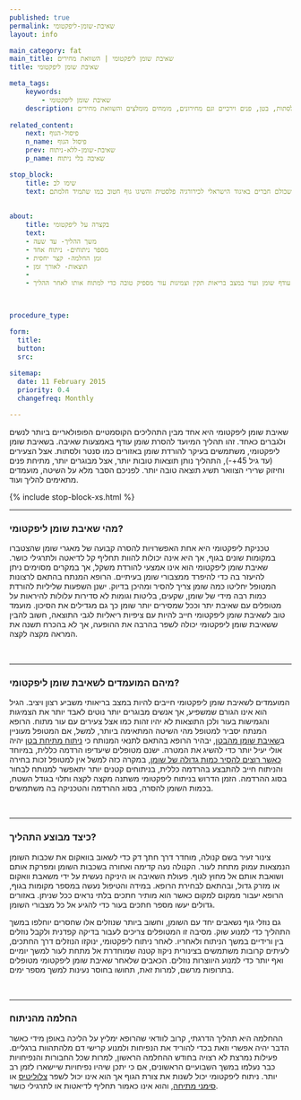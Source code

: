 ```yaml
---
published: true
permalink: שאיבת-שומן-ליפקטומי
layout: info

main_category: fat
main_title: שאיבת שומן ליפקטומי | השוואת מחירים
title: שאיבת שומן ליפקטומי

meta_tags:
    keywords:
        - שאיבת שומן ליפקטומי
    description: שאיבת שומן ליפקטומי - כל מה שרציתם לדעת על ההליך שנלחם בעודפי עור ושומן באזורים בגוף כמו צוואר ולסתות, בטן, פנים וירכיים וגם מחירונים, מומחים מומלצים והשוואת מחירים
    
related_content:
    next: פיסול-הגוף
    n_name: פיסול הגוף
    prev: שאיבת-שומן-ללא-ניתוח
    p_name: שאיבה בלי ניתוח

stop_block: 
    title: שימו לב
    text: שאיבת שומן היא אחת הדרכים היותר פשוטות בימינו לביצוע שינוי משמעותי ומיידי במראה החיצוני. אם אתם מעוניינים להסיר שומנים מיותרים מהגוף, התייעצו עם המומחים שלנו המנוסים בניתוחים להסרת שומן, שכולם חברים באיגוד הישראלי לכירורגיה פלסטית והשיגו גוף חטוב כמו שתמיד חלמתם!
    
    
about:
    title: בקצרה על ליפקטומי
    text: 
    - משך ההליך- עד שעה
    - מספר ניתוחים- ניתוח אחד
    - זמן החלמה- קצר יחסית
    - תוצאות- לאורך זמן
    - 
    - מתאים לאנשים בעלי עודף שומן ועור במצב בריאות תקין וצמיגות עור מספיק טובה כדי למתוח אותו לאחר ההליך

   

procedure_type: 

form:
  title: 
  button: 
  src:
  
sitemap: 
  date: 11 February 2015
  priority: 0.4
  changefreq: Monthly

---
```

שאיבת שומן ליפקטומי היא אחד מבין התהליכים הקוסמטיים הפופולאריים ביותר לנשים ולגברים כאחד. זהו תהליך המיועד להסרת שומן עודף באמצעות שאיבה. בשאיבת שומן ליפקטומי, משתמשים בעיקר להורדת שומן באזורים כמו סנטר ולסתות. אצל הצעירים (עד גיל 45+-), התהליך נותן תוצאות טובות יותר, אצל מבוגרים יותר, מתיחת פנים וחיזוק שרירי הצוואר תשיג תוצאה טובה יותר. לפניכם הסבר מלא על השיטה, מועמדים מתאימים להליך ועוד.

 {% include stop-block-xs.html %}  

- - - - - -
 
###  מהי שאיבת שומן ליפקטומי?

טכניקת ליפקטומי היא אחת האפשרויות להסרה קבועה של מאגרי שומן שהצטברו במקומות שונים בגוף, אך היא אינה יכולות להוות תחליף קל לדיאטה ולתרגילי כושר. שאיבת שומן ליפקטומי הוא אינו אמצעי להורדת משקל, אך במקרים מסוימים ניתן להיעזר בה כדי להיפרד ממצבורי שומן בעיתיים. הרופא המנתח בהתאם לרצונות המטופל יחליטו כמה שומן צריך להסיר ומהיכן בדיוק. ישנן השפעות שליליות להורדת כמות רבה מידי של שומן, שקעים, בליטות וגומות לא סדירות עלולות להיראות על מטופלים עם שאיבת יתר וככל שמסירים יותר שומן כך גם מגדילים את הסיכון. מועמד טוב לשאיבת שומן ליפקטומי חייב להיות עם ציפיות ריאליות לגבי התוצאה, חשוב להבין ששאיבת שומן ליפקטומי יכולה לשפר בהרבה את ההופעה, אך לא בהכרח תשנה את המראה מקצה לקצה.
  
 

- - - - - -
 
### מיהם המועמדים לשאיבת שומן ליפקטומי?
 
 המועמדים לשאיבת שומן ליפקטומי חייבים להיות במצב בריאותי משביע רצון ויציב. הגיל הוא אינו הגורם שמשפיע, אך אנשים מבוגרים יותר נוטים לאבד יותר את הצמיגות והגמישות בעור ולכן התוצאות לא יהיו זהות כמו אצל צעירים עם עור מתוח. הרופא המנתח יסביר למטופל מהי השיטה המתאימה ביותר, למשל, אם המטופל מעוניין ב[שאיבת שומן מהבטן](/שאיבת-שומן-מהבטן), יבהיר הרופא בהתאם לתנאי המנותח כי [ניתוח מתיחת בטן](/מתיחת-בטן) יהיה אולי יעיל יותר כדי להשיג את המטרה. ישנם מטופלים שיעדיפו הרדמה כללית, במיוחד [כאשר רוצים להסיר כמות גדולה של שומן](/שאיבת-שומן-גדולה), במקרה כזה למשל אין למטופל זכות בחירה והניתוח חייב להתבצע בהרדמה כללית, בניתוחים קטנים יותר יתאפשר למנותח לבחור בסוג ההרדמה. הזמן הדרוש בניתוח ליפקטומי משתנה מקצה לקצה ותלוי בגודל השטח, בכמות השומן להסרה, בסוג ההרדמה
 והטכניקה בה משתמשים.
  
 

- - - - - -

###  כיצד מבוצע התהליך?

צינור זעיר בשם קנולה, מוחדר דרך חתך דק כדי לשאוב בוואקום את שכבות השומן הנמצאות עמוק מתחת לעור. הקנולה נעה קדימה ואחורה בשכבות השומן ומפרקת אותם ושואבת אותם אל מחוץ לגוף. פעולת השאיבה או היניקה נעשית על ידי משאבת וואקום או מזרק גדול, ובהתאם לבחירת הרופא. במידה והטיפול נעשה במספר מקומות בגוף, הרופא יעבור ממקום למקום כאשר הוא מותיר חתכים בלתי נראים ככל שניתן. באזורים גדולים יעשו מספר חתכים בעור כדי להגיע אל כל מצבורי השומן. 

גם נוזלי גוף נשאבים יחד עם השומן, וחשוב ביותר שנוזלים אלו שחסרים יוחלפו במשך התהליך כדי למנוע שוק. מסיבה זו המטופלים צריכים לעבור בדיקה קפדנית ולקבל נוזלים בין ורידיים במשך הניתוח ולאחריו. לאחר ניתוח ליפקטומי, ינוקזו הנוזלים דרך החתכים, לעיתים קרובות משתמשים בצינורית ניקוז קטנה שמוחדרת אל מתחת לעור למשך יומיים ואף יותר כדי למנוע היווצרות נוזלים. הכאבים שלאחר שאיבת שומן ליפקטומי מטופלים בתרופות מרשם, למרות זאת, תחושו בחוסר נעינות למשך מספר ימים. 
  
 

- - - - - -

###  החלמה מהניתוח

ההחלמה היא תהליך הדרגתי, קרוב לוודאי שהרופא ימליץ על הליכה באופן מידי כאשר הדבר יהיה אפשרי וזאת בכדי להוריד את הנפיחות ולמנוע קרישי דם מלהתהוות ברגליים. פעילות נמרצת לא רצויה בחודש ההחלמה הראשון, למרות שכל החבורות והנפיחויות כבר נעלמו במשך השבועיים הראשונים, אם כי יתכן שיהיו נפיחויות שיישארו לזמן רב יותר. ניתוח ליפקטומי יכול לשנות את צורת הגוף אך הוא אינו יכול לשפר [צלוליטיס](צלוליטיס) או [סימני מתיחה](/סימני-מתיחה), והוא אינו כאמור תחליף לדיאטות או לתרגילי כושר.